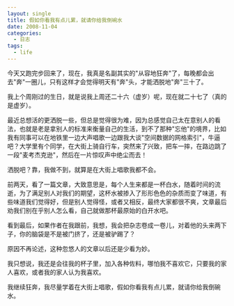 ```yaml
---
layout: single
title: 假如你看我有点儿累，就请你给我倒碗水
date: 2008-11-04
categories:
  - 日志
tags:
  - life
---
```


今天又跑完步回来了，现在，我真是名副其实的\"从容地狂奔\"了，每晚都会出去\"奔\"一圈儿，只有这样才会觉得明天有\"奔\"头，才能洒脱地\"奔\"三十了。

我上个周刚过的生日，就是说我上周还二十六（虚岁）呢，现在就二十七了（真的是虚岁）。

最近总想活的更洒脱一些，但总是觉得很为难，因为总感觉自己太在意别人的看法，也就是老是拿别人的标准来衡量自己的生活，到不了那种\"忘他\"的境界，比如我有同事可以在地铁里一边大声唱歌一边跟我大谈\"空间数据的网格索引\"，牛逼吧？大学里有个同学，在大街上骑自行车，突然来了兴致，把车一摔，在路边跳了一段\"麦考杰克逊\"，然后在一片惊叹声中绝尘而去！

洒脱吧？靠，我做不到，就算是在大街上唱歌我都不会。

前两天，看了一篇文章，大致意思是，每个人生来都是一杯白水，随着时间的流逝，为了满足别人对我们的期望，这杯水被掺入了形形色色的杂质而变了味道，有些味道我们觉得好，但是别人觉得怪，或者又相反，最终大家都很不爽，文章最后劝我们别在乎别人怎么看，自己就做那杯最原始的白开水吧。

看到最后，如果作者在我跟前，我想，我会把杂志卷成一卷儿，对着他的头来两下子，你的脑袋是不是被门挤了，还是被驴踢了？

原因不再论述，这种忽悠人的文章以后还是少看为妙。

我只想说，我还是会往我的杯子里，加入各种佐料，哪怕我不喜欢它，只要我的家人喜欢，或者我的家人认为我喜欢。

我继续狂奔，我尽量学着在大街上唱歌，假如你看我有点儿累，就请你给我倒碗水。
